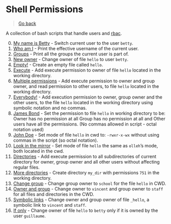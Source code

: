 # Shell Permissions

> [Go back](../README.md)

A collection of bash scripts that handle users and
[rbac](https://en.wikipedia.org/wiki/Role-based_access_control).

0. [My name is Betty](./0-iam_betty) - Switch current user to the user `betty`.
1. [ Who am I](./1-who_am_i) - Print the effective username of the current user.
2. [Groups](./2-groups) - Print all the groups the current user is part of.
3. [New owner](./3-new_owner) - Change owner of file `hello` to user `betty`.
4. [Empty!](./4-empty) - Create an empty file called `hello`.
5. [Execute](./5-execute) - Add execute permission to owner of file `hello`
   located in the working directory.
6. [Multiple permissions](./6-multiple_permissions) - Add execute permission to
   owner and group owner, and read permission to other users, to file `hello`
   located in the working directory.
7. [Everybody!](./7-everybody) - Add execution permission to owner, group owner
   and the other users, to the file `hello` located in the working directory
   using symbolic notation and no commas.
8. [James Bond](./8-James_Bond) - Set the permission to file `hello`
   in working directory to be: Owner has no permission at all
   Group has no permission at all and Other users have all the permissions.
   (No commas allowed in script - octal notation used)
9. [John Doe](./9-John_Doe) - Set mode of file `hello` in cwd to: `-rwxr-x-wx`
   without using commas in the script (so octal notation).
10. [Look in the mirror](./10-mirror_permissions) - Set mode of file `hello` the
    same as `olleh`’s mode, both located in the cwd.
11. [Directories](./11-directories_permissions) - Add execute permission to all
    subdirectories of current directory for owner, group owner and all other
    users without affecting regular files.
12. [More directories](./12-directory_permissions) - Create directory `my_dir`
    with permissions `751` in the working directory.
13. [Change group](./13-change_group) - Change group owner to `school` for the
    file `hello` in CWD.
14. [Owner and group](./100-change_owner_and_group) - Change owner to `vincent`
    and group owner to `staff` for all files and directories in the CWD.
15. [Symbolic links](./101-symbolic_link_permissions) - Change owner and group
    owner of file `_hello`, a symbolic link to `vincent` and `staff`.
16. [If only](./102-if_only) - Change owner of file `hello` to `betty`
    only if it is owned by the user `guillaume`.
